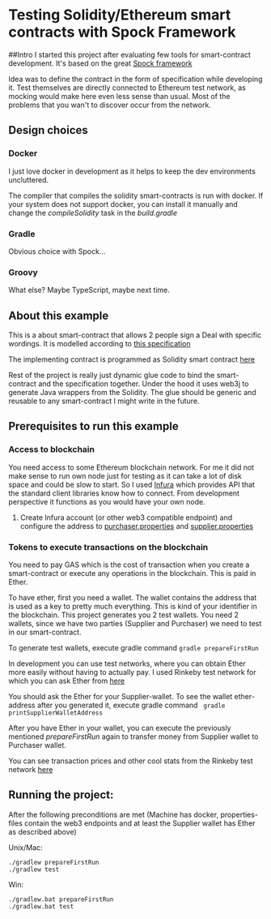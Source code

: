 # Testing Solidity/Ethereum smart contracts with Spock Framework

##Intro
I started this project after evaluating few tools for smart-contract development. 
It's based on the great [Spock framework](http://spockframework.org/)

Idea was to define the contract in the form of specification while developing it.
Test themselves are directly connected to Ethereum test network, as mocking would
make here even less sense than usual. Most of the problems that you wan't to discover
occur from the network.

## Design choices

### Docker
I just love docker in development as it helps to keep the dev environments uncluttered.

The compiler that compiles the solidity smart-contracts is run with docker.
If your system does not support docker, you can install it manually and change the 
_compileSolidity_ task in the _build.gradle_

### Gradle
Obvious choice with Spock...

### Groovy
What else? Maybe TypeScript, maybe next time.

## About this example

This is a about smart-contract that allows 2 people sign a Deal with specific wordings.
It is modelled according to [this specification](src/test/groovy/DealSpec.groovy)

The implementing contract is programmed as Solidity smart contract [here](src/main/solidity/deal.sol)

Rest of the project is really just dynamic glue code to bind the smart-contract and the specification together.
Under the hood it uses web3j to generate Java wrappers from the Solidity. The glue should be generic and
reusable to any smart-contract I might write in the future.

## Prerequisites to run this example

### Access to blockchain

You need access to some Ethereum blockchain network. For me it did not make sense to run
 own node just for testing as it can take a lot of disk space and could be slow to start.
 So I used [Infura](infura.io) which provides 
 API that the standard client libraries know how to connect. From development
 perspective it functions as you would have your own node.

1. Create Infura account (or other web3 compatible endpoint) and configure the address to [purchaser.properties](src/test/resources/purchaser.properties)
and [supplier.properties](src/test/resources/supplier.properties)

### Tokens to execute transactions on the blockchain

You need to pay GAS which is the cost of transaction when you create a smart-contract or execute any operations in the blockchain.
This is paid in Ether. 

To have ether, first you need a wallet. The wallet contains the address that is used as a key to pretty much everything.
This is kind of your identifier in the blockchain.
This project generates you 2 test wallets. You need 2 wallets, since we have two parties (Supplier and Purchaser) we need to
test in our smart-contract.

To generate test wallets, execute gradle command `gradle prepareFirstRun`

In development you can use test networks, where you can obtain Ether more easily without having to actually pay.
I used Rinkeby test network for which you can ask Ether from [here](https://www.rinkeby.io/#faucet)

You should ask the Ether for your Supplier-wallet. To see the wallet ether-address after you generated it,
execute gradle command ` gradle printSupplierWalletAddress`

After you have Ether in your wallet, you can execute the previously mentioned *prepareFirstRun* again
to transfer money from Supplier wallet to Purchaser wallet.

You can see transaction prices and other cool stats from the
Rinkeby test network [here](https://www.rinkeby.io/#stats)


Running the project:
-

After the following preconditions are met (Machine has docker, properties-files contain the web3 endpoints and at least the Supplier wallet has Ether as described above)

Unix/Mac:
```
./gradlew prepareFirstRun
./gradlew test

```

Win:
```
./gradlew.bat prepareFirstRun
./gradlew.bat test

````